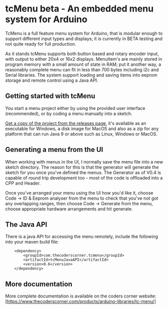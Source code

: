 # tcMenu beta - An embedded menu system for Arduino

TcMenu is a full feature menu system for Arduino, that is modular enough to support different input types and displays;
it is currently in BETA testing and not quite ready for full production.

As it stands tcMenu supports both button based and rotary encoder input, with output to either 20x4 or 16x2 displays.
MenuItem's are mainly stored in program memory with a small amount of state in RAM; put it another way, a reasonably
complete menu can fit in less than 700 bytes including i2c and Serial libraries. The system support loading and saving
items into eeprom storage and remote control using a Java API.

## Getting started with tcMenu

You start a menu project either by using the provided user interface (recommended), or by coding a menu manually into a sketch. 

[Get a copy of the project from the releases page](https://github.com/davetcc/tcMenu/releases), it's available as an executable for Windows, a disk image for MacOS and also as a zip for any platform that can run Java 9 or above such as Linux, Windows or MacOS.

## Generating a menu from the UI

When working with menus in the UI, I normally save the menu file into a new sketch directory. The reason for this is
that the generator will generate the sketch for you once you've defined the menus. The Generator as of V0.4 is capable of round trip development too - most of the code is offloaded into a CPP and Header.

Once you've arranged your menu using the UI how you'd like it, choose Code -> ID & Eeprom analyser from the menu
to check that you've not got any overlapping ranges, then choose Code -> Generate from the menu, choose appropriate
hardware arrangements and hit generate.

## The Java API

There is a java API for accessing the menu remotely, include the following into your maven build file:

        <dependency>
            <groupId>com.thecoderscorner.tcmenu</groupId>
            <artifactId>tcMenuJavaAPI</artifactId>
            <version>0.6</version>
        </dependency>

## More documentation

More complete documentation is available on the coders corner website:
[https://www.thecoderscorner.com/products/arduino-libraries/tc-menu/] 
